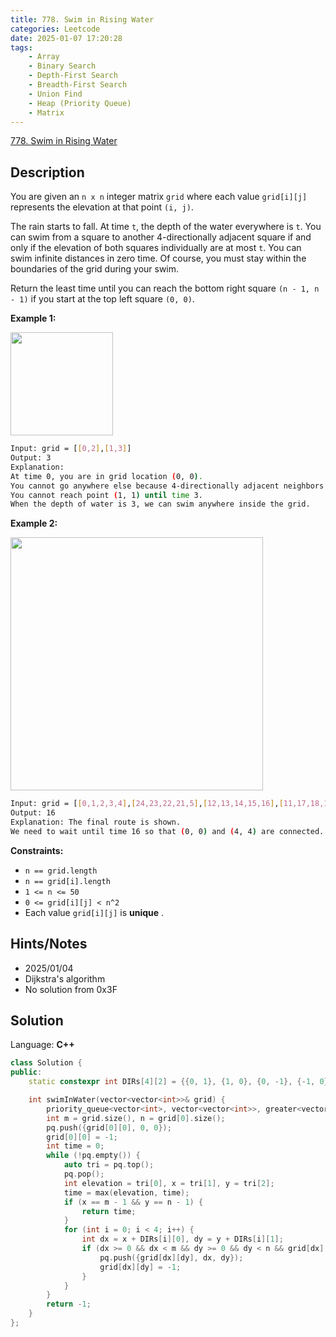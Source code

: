 ```yaml
---
title: 778. Swim in Rising Water
categories: Leetcode
date: 2025-01-07 17:20:28
tags:
    - Array
    - Binary Search
    - Depth-First Search
    - Breadth-First Search
    - Union Find
    - Heap (Priority Queue)
    - Matrix
---
```


[778. Swim in Rising Water](https://leetcode.com/problems/swim-in-rising-water/description/?envType=problem-list-v2&envId=plakya4j)

## Description

You are given an `n x n` integer matrix `grid` where each value `grid[i][j]` represents the elevation at that point `(i, j)`.

The rain starts to fall. At time `t`, the depth of the water everywhere is `t`. You can swim from a square to another 4-directionally adjacent square if and only if the elevation of both squares individually are at most `t`. You can swim infinite distances in zero time. Of course, you must stay within the boundaries of the grid during your swim.

Return the least time until you can reach the bottom right square `(n - 1, n - 1)` if you start at the top left square `(0, 0)`.

**Example 1:**

<img alt="" src="https://assets.leetcode.com/uploads/2021/06/29/swim1-grid.jpg" style="width: 164px; height: 165px;">

```bash
Input: grid = [[0,2],[1,3]]
Output: 3
Explanation:
At time 0, you are in grid location (0, 0).
You cannot go anywhere else because 4-directionally adjacent neighbors have a higher elevation than t = 0.
You cannot reach point (1, 1) until time 3.
When the depth of water is 3, we can swim anywhere inside the grid.
```

**Example 2:**

<img alt="" src="https://assets.leetcode.com/uploads/2021/06/29/swim2-grid-1.jpg" style="width: 404px; height: 405px;">

```bash
Input: grid = [[0,1,2,3,4],[24,23,22,21,5],[12,13,14,15,16],[11,17,18,19,20],[10,9,8,7,6]]
Output: 16
Explanation: The final route is shown.
We need to wait until time 16 so that (0, 0) and (4, 4) are connected.
```

**Constraints:**

- `n == grid.length`
- `n == grid[i].length`
- `1 <= n <= 50`
- `0 <= grid[i][j] < n^2`
- Each value `grid[i][j]` is **unique** .

## Hints/Notes

- 2025/01/04
- Dijkstra's algorithm
- No solution from 0x3F

## Solution

Language: **C++**

```C++
class Solution {
public:
    static constexpr int DIRs[4][2] = {{0, 1}, {1, 0}, {0, -1}, {-1, 0}};

    int swimInWater(vector<vector<int>>& grid) {
        priority_queue<vector<int>, vector<vector<int>>, greater<vector<int>>> pq;
        int m = grid.size(), n = grid[0].size();
        pq.push({grid[0][0], 0, 0});
        grid[0][0] = -1;
        int time = 0;
        while (!pq.empty()) {
            auto tri = pq.top();
            pq.pop();
            int elevation = tri[0], x = tri[1], y = tri[2];
            time = max(elevation, time);
            if (x == m - 1 && y == n - 1) {
                return time;
            }
            for (int i = 0; i < 4; i++) {
                int dx = x + DIRs[i][0], dy = y + DIRs[i][1];
                if (dx >= 0 && dx < m && dy >= 0 && dy < n && grid[dx][dy] >= 0) {
                    pq.push({grid[dx][dy], dx, dy});
                    grid[dx][dy] = -1;
                }
            }
        }
        return -1;
    }
};
```
